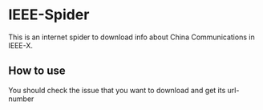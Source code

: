 # IEEE-Spider
This is  an internet spider to download info about China Communications in IEEE-X. 
## How to use
You should check the issue that you want to download and get its url-number

